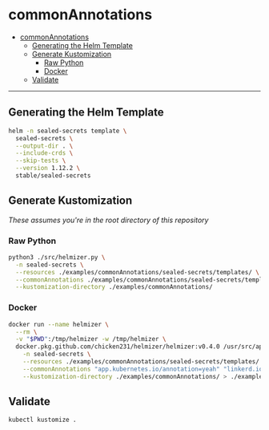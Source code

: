 # commonAnnotations

- [commonAnnotations](#commonannotations)
  - [Generating the Helm Template](#generating-the-helm-template)
  - [Generate Kustomization](#generate-kustomization)
    - [Raw Python](#raw-python)
    - [Docker](#docker)
  - [Validate](#validate)

---

## Generating the Helm Template

```bash
helm -n sealed-secrets template \
  sealed-secrets \
  --output-dir . \
  --include-crds \
  --skip-tests \
  --version 1.12.2 \
  stable/sealed-secrets
```

## Generate Kustomization

_These assumes you're in the root directory of this repository_

### Raw Python

```bash
python3 ./src/helmizer.py \
  -n sealed-secrets \
  --resources ./examples/commonAnnotations/sealed-secrets/templates/ \
  --commonAnnotations ./examples/commonAnnotations/sealed-secrets/templates/ \
  --kustomization-directory ./examples/commonAnnotations/
```

### Docker

```bash
docker run --name helmizer \
  --rm \
  -v "$PWD":/tmp/helmizer -w /tmp/helmizer \
  docker.pkg.github.com/chicken231/helmizer/helmizer:v0.4.0 /usr/src/app/helmizer.py \
    -n sealed-secrets \
    --resources ./examples/commonAnnotations/sealed-secrets/templates/ \
    --commonAnnotations "app.kubernetes.io/annotation=yeah" "linkerd.io/inject=enabled" \
    --kustomization-directory ./examples/commonAnnotations/ > ./examples/commonAnnotations/kustomization.yaml
```

## Validate

```bash
kubectl kustomize .
```
